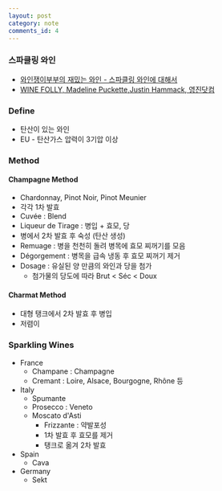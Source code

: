 ```yaml
---
layout: post
category: note
comments_id: 4
---
```


### 스파클링 와인
* [와인쟁이부부의 재밌는 와인 - 스파클링 와인에 대해서](https://audioclip.naver.com/channels/480/clips/32)
* [WINE FOLLY, Madeline Puckette,Justin Hammack, 영진닷컴](https://www.aladin.co.kr/shop/wproduct.aspx?ItemId=222674009)

### Define
  * 탄산이 있는 와인
  * EU - 탄산가스 압력이 3기압 이상

### Method
#### Champagne Method
  * Chardonnay, Pinot Noir, Pinot Meunier 
  * 각각 1차 발효
  * Cuvée : Blend
  * Liqueur de Tirage : 병입 + 효모, 당
  * 병에서 2차 발효 후 숙성 (탄산 생성)
  * Remuage : 병을 천천히 돌려 병목에 효모 찌꺼기를 모음
  * Dégorgement : 병목을 급속 냉동 후 효모 찌꺼기 제거
  * Dosage : 유실된 양 만큼의 와인과 당을 첨가
    * 첨가물의 당도에 따라 Brut < Séc < Doux

#### Charmat Method
  * 대형 탱크에서 2차 발효 후 병입
  * 저렴이
  
### Sparkling Wines
  * France
    * Champane : Champagne
    * Cremant : Loire, Alsace, Bourgogne, Rhône 등
  * Italy
    * Spumante
    * Prosecco : Veneto
    * Moscato d'Asti
      * Frizzante : 약발포성
      * 1차 발효 후 효모를 제거
      * 탱크로 옮겨 2차 발효
  * Spain
    * Cava
  * Germany
    * Sekt